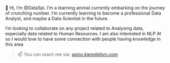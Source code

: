 👋 Hi, I’m @DataSpi.
I’m a learning animal currently embarking on the journey of crunching number. I’m currently learning to become a professional Data Analyst, and maybe a Data Scientist in the future. 

I’m looking to collaborate on any project related to Analysing data, especially data related to Human Resources. I am also interested in NLP AI so I would love to have some connection with people having knowledge in this area

> 📫 You can reach me via: spino.kiem@itlvn.com

<!---
DataSpi/DataSpi is a ✨ special ✨ repository because its `README.md` (this file) appears on your GitHub profile.
You can click the Preview link to take a look at your changes.
--->
